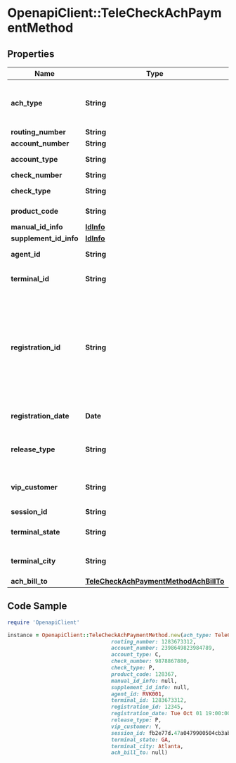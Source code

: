 # OpenapiClient::TeleCheckAchPaymentMethod

## Properties

Name | Type | Description | Notes
------------ | ------------- | ------------- | -------------
**ach_type** | **String** | ACH application type values will be one of either TeleCheckICAPaymentMethod or TeleCheckCBPPaymentMethod. | 
**routing_number** | **String** | Bank routing number. | 
**account_number** | **String** | Bank account number. | 
**account_type** | **String** | Identifies if the account type is checking or savings. | 
**check_number** | **String** | Check number. | [optional] 
**check_type** | **String** | Identifies if the check type is personal or company. | 
**product_code** | **String** | Identifies the product code in the transaction. | [optional] 
**manual_id_info** | [**IdInfo**](IdInfo.md) |  | [optional] 
**supplement_id_info** | [**IdInfo**](IdInfo.md) |  | [optional] 
**agent_id** | **String** | Used to track the agent transaction activity. | [optional] 
**terminal_id** | **String** | Identifies the register or lane number where the original sale transaction occurred. | [optional] 
**registration_id** | **String** | Unique ID assigned by the merchant for the consumer (never recycled). It is an additional level of authentication. To use this feature, the merchant must work with TeleCheck Risk to discuss. Registration IDs must not be generated for an existing or returning consumer returns. The single registration ID must be unique per consumer. | [optional] 
**registration_date** | **Date** | Date the consumer originally registered in format MMDDYYYY. | [optional] 
**release_type** | **String** | Release type is used as a risk variable to gauge risk level when the merchant is releasing the purchased merchandise. | [optional] 
**vip_customer** | **String** | Flags a transaction as a VIP order (based on merchant criteria). This field should not be sent for non-VIP orders. | [optional] 
**session_id** | **String** | Session identifier. | 
**terminal_state** | **String** | Identifies the US state or territory where the original sale transaction occurred. | [optional] 
**terminal_city** | **String** | Identifies the city where the original sale transaction occurred. | [optional] 
**ach_bill_to** | [**TeleCheckAchPaymentMethodAchBillTo**](TeleCheckAchPaymentMethodAchBillTo.md) |  | 

## Code Sample

```ruby
require 'OpenapiClient'

instance = OpenapiClient::TeleCheckAchPaymentMethod.new(ach_type: TeleCheckICAPaymentMethod,
                                 routing_number: 1283673312,
                                 account_number: 2398649823984789,
                                 account_type: C,
                                 check_number: 9878867880,
                                 check_type: P,
                                 product_code: 128367,
                                 manual_id_info: null,
                                 supplement_id_info: null,
                                 agent_id: RVK001,
                                 terminal_id: 1283673312,
                                 registration_id: 12345,
                                 registration_date: Tue Oct 01 19:00:00 CDT 2019,
                                 release_type: P,
                                 vip_customer: Y,
                                 session_id: fb2e77d.47a0479900504cb3ab4a1f626d174d2d,
                                 terminal_state: GA,
                                 terminal_city: Atlanta,
                                 ach_bill_to: null)
```


